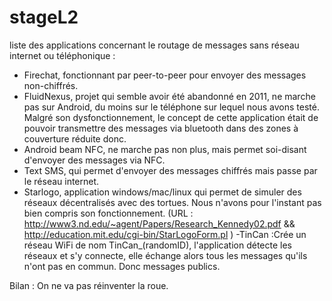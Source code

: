 # stageL2

liste des applications concernant le routage de messages sans réseau internet ou téléphonique :
- Firechat, fonctionnant par peer-to-peer pour envoyer des messages non-chiffrés.
- FluidNexus, projet qui semble avoir été abandonné en 2011, ne marche pas sur Android, du moins sur le téléphone sur lequel nous avons testé. Malgré son dysfonctionnement, le concept de cette application était de pouvoir transmettre des messages via bluetooth dans des zones à couverture réduite donc.
- Android beam NFC, ne marche pas non plus, mais  permet soi-disant d'envoyer des messages via NFC.
- Text SMS, qui permet d'envoyer des messages chiffrés mais passe par le réseau internet.
- Starlogo, application windows/mac/linux qui permet de simuler des réseaux décentralisés avec des tortues. Nous n'avons pour l'instant pas bien compris son fonctionnement. 
(URL : http://www3.nd.edu/~agent/Papers/Research_Kennedy02.pdf && http://education.mit.edu/cgi-bin/StarLogoForm.pl )
-TinCan :Crée un réseau WiFi de nom TinCan_(randomID), l'application détecte les réseaux et s'y connecte, elle échange alors tous les messages qu'ils n'ont pas en commun. Donc messages publics.


Bilan : On ne va pas réinventer la roue.
